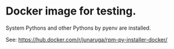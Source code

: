 # Docker image for testing.

System Pythons and other Pythons by pyenv are installed.

See: https://hub.docker.com/r/junaruga/rpm-py-installer-docker/
